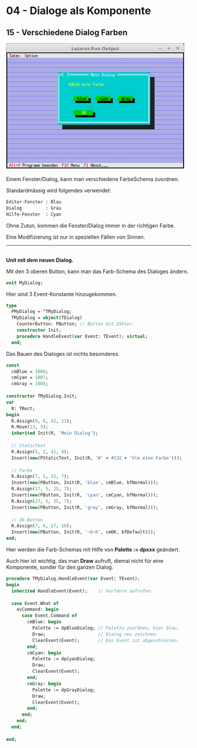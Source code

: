 # 04 - Dialoge als Komponente
## 15 - Verschiedene Dialog Farben

<img src="image.png" alt="Selfhtml"><br><br>
Einem Fenster/Dialog, kann man verschiedene FarbeSchema zuordnen.

Standardmässig wird folgendes verwendet:


```pascal
Editor-Fenster : Blau
Dialog         : Grau
Hilfe-Fenster  : Cyan
```



Ohne Zutun, kommen die Fenster/Dialog immer in der richtigen Farbe.

Eine Modifizierung ist nur in speziellen Fällen von Sinnen.

<hr><br>
<b>Unit mit dem neuen Dialog.</b>

<br>

Mit den 3 oberen Button, kann man das Farb-Schema des Dialoges ändern.


```pascal
unit MyDialog;

```

Hier sind 3 Event-Konstante hinzugekommen.


```pascal
type
  PMyDialog = ^TMyDialog;
  TMyDialog = object(TDialog)
    CounterButton: PButton; // Button mit Zähler.
    constructor Init;
    procedure HandleEvent(var Event: TEvent); virtual;
  end;

```

Das Bauen des Dialoges ist nichts besonderes.


```pascal
const
  cmBlue = 1006;
  cmCyan = 1007;
  cmGray = 1008;

constructor TMyDialog.Init;
var
  R: TRect;
begin
  R.Assign(0, 0, 42, 11);
  R.Move(23, 3);
  inherited Init(R, 'Mein Dialog');

  // StaticText
  R.Assign(5, 2, 41, 8);
  Insert(new(PStaticText, Init(R, 'W' + #132 + 'hle eine Farbe')));

  // Farbe
  R.Assign(7, 5, 15, 7);
  Insert(new(PButton, Init(R, 'blue', cmBlue, bfNormal)));
  R.Assign(17, 5, 25, 7);
  Insert(new(PButton, Init(R, 'cyan', cmCyan, bfNormal)));
  R.Assign(27, 5, 35, 7);
  Insert(new(PButton, Init(R, 'gray', cmGray, bfNormal)));

  // Ok-Button
  R.Assign(7, 8, 17, 10);
  Insert(new(PButton, Init(R, '~O~K', cmOK, bfDefault)));
end;

```

Hier werden die Farb-Schemas mit Hilfe von <b>Palette := dpxxx</b> geändert.

Auch hier ist wichtig, das man <b>Draw</b> aufruft, diemal nicht für eine Komponente, sonder für den ganzen Dialog.


```pascal
procedure TMyDialog.HandleEvent(var Event: TEvent);
begin
  inherited HandleEvent(Event);    // Vorfahre aufrufen.

  case Event.What of
    evCommand: begin
      case Event.Command of
        cmBlue: begin
          Palette := dpBlueDialog; // Palette zuordnen, hier blau.
          Draw;                    // Dialog neu zeichnen.
          ClearEvent(Event);       // Das Event ist abgeschlossen.
        end;
        cmCyan: begin
          Palette := dpCyanDialog;
          Draw;
          ClearEvent(Event);
        end;
        cmGray: begin
          Palette := dpGrayDialog;
          Draw;
          ClearEvent(Event);
        end;
      end;
    end;
  end;

end;

```


